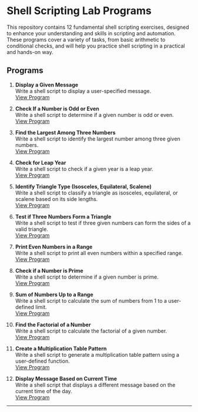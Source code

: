 # Shell Scripting Lab Programs

This repository contains 12 fundamental shell scripting exercises, designed to enhance your understanding and skills in scripting and automation. These programs cover a variety of tasks, from basic arithmetic to conditional checks, and will help you practice shell scripting in a practical and hands-on way.

## Programs

1. **Display a Given Message**  
   Write a shell script to display a user-specified message.  
   [View Program](./Q1.sh)

2. **Check If a Number is Odd or Even**  
   Write a shell script to determine if a given number is odd or even.  
   [View Program](./Q2.sh)

3. **Find the Largest Among Three Numbers**  
   Write a shell script to identify the largest number among three given numbers.  
   [View Program](./Q3.sh)

4. **Check for Leap Year**  
   Write a shell script to check if a given year is a leap year.  
   [View Program](./Q4.sh)

5. **Identify Triangle Type (Isosceles, Equilateral, Scalene)**  
   Write a shell script to classify a triangle as isosceles, equilateral, or scalene based on its side lengths.  
   [View Program](./Q5.sh)

6. **Test if Three Numbers Form a Triangle**  
   Write a shell script to test if three given numbers can form the sides of a valid triangle.  
   [View Program](./Q6.sh)

7. **Print Even Numbers in a Range**  
   Write a shell script to print all even numbers within a specified range.  
   [View Program](./Q7.sh)

8. **Check if a Number is Prime**  
   Write a shell script to determine if a given number is prime.  
   [View Program](./Q8.sh)

9. **Sum of Numbers Up to a Range**  
   Write a shell script to calculate the sum of numbers from 1 to a user-defined limit.  
   [View Program](./Q9.sh)

10. **Find the Factorial of a Number**  
   Write a shell script to calculate the factorial of a given number.  
   [View Program](./Q10.sh)

11. **Create a Multiplication Table Pattern**  
   Write a shell script to generate a multiplication table pattern using a user-defined function.  
   [View Program](./Q11.sh)

12. **Display Message Based on Current Time**  
   Write a shell script that displays a different message based on the current time of the day.  
   [View Program](./Q12.sh)

---

